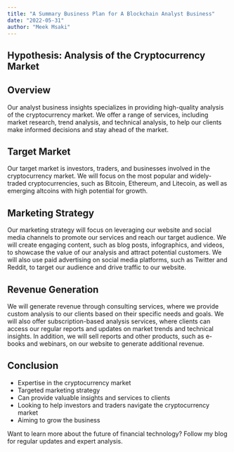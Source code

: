 ```yaml
---
title: "A Summary Business Plan for A Blockchain Analyst Business"
date: "2022-05-31"
author: "Meek Msaki"
---
```


## Hypothesis: Analysis of the Cryptocurrency Market

## Overview

Our analyst business insights specializes in providing high-quality analysis of the cryptocurrency market. We offer a range of services, including market research, trend analysis, and technical analysis, to help our clients make informed decisions and stay ahead of the market.

## Target Market

Our target market is investors, traders, and businesses involved in the cryptocurrency market. We will focus on the most popular and widely-traded cryptocurrencies, such as Bitcoin, Ethereum, and Litecoin, as well as emerging altcoins with high potential for growth.

## Marketing Strategy

Our marketing strategy will focus on leveraging our website and social media channels to promote our services and reach our target audience. We will create engaging content, such as blog posts, infographics, and videos, to showcase the value of our analysis and attract potential customers. We will also use paid advertising on social media platforms, such as Twitter and Reddit, to target our audience and drive traffic to our website.

## Revenue Generation

We will generate revenue through consulting services, where we provide custom analysis to our clients based on their specific needs and goals. We will also offer subscription-based analysis services, where clients can access our regular reports and updates on market trends and technical insights. In addition, we will sell reports and other products, such as e-books and webinars, on our website to generate additional revenue.

## Conclusion

- Expertise in the cryptocurrency market
- Targeted marketing strategy
- Can provide valuable insights and services to clients
- Looking to help investors and traders navigate the cryptocurrency market
- Aiming to grow the business

Want to learn more about the future of financial technology? Follow my blog for regular updates and expert analysis.